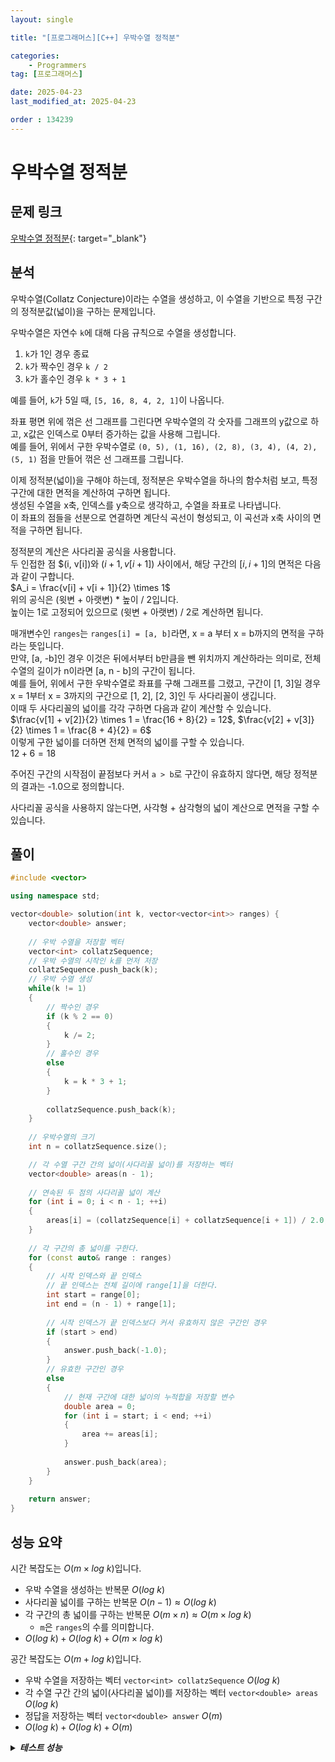 ```yaml
---
layout: single

title: "[프로그래머스][C++] 우박수열 정적분"

categories:
    - Programmers
tag: [프로그래머스]

date: 2025-04-23
last_modified_at: 2025-04-23

order : 134239
---
```


# 우박수열 정적분

## 문제 링크

[우박수열 정적분](https://school.programmers.co.kr/learn/courses/30/lessons/134239){: target="_blank"}

## 분석

우박수열(Collatz Conjecture)이라는 수열을 생성하고, 이 수열을 기반으로 특정 구간의 정적분값(넓이)을 구하는 문제입니다.

우박수열은 자연수 `k`에 대해 다음 규칙으로 수열을 생성합니다.  

1. `k`가 1인 경우 종료
2. `k`가 짝수인 경우 `k / 2`
3. `k`가 홀수인 경우 `k * 3 + 1`

예를 들어, `k`가 5일 때, `[5, 16, 8, 4, 2, 1]`이 나옵니다.

좌표 평면 위에 꺾은 선 그래프를 그린다면 우박수열의 각 숫자를 그래프의 y값으로 하고, x값은 인덱스로 0부터 증가하는 값을 사용해 그립니다.  
예를 들어, 위에서 구한 우박수열로 `(0, 5), (1, 16), (2, 8), (3, 4), (4, 2), (5, 1)` 점을 만들어 꺾은 선 그래프를 그립니다.

이제 정적분(넓이)을 구해야 하는데, 정적분은 우박수열을 하나의 함수처럼 보고, 특정 구간에 대한 면적을 계산하여 구하면 됩니다.  
생성된 수열을 x축, 인덱스를 y축으로 생각하고, 수열을 좌표로 나타냅니다.  
이 좌표의 점들을 선분으로 연결하면 계단식 곡선이 형성되고, 이 곡선과 x축 사이의 면적을 구하면 됩니다.

정적분의 계산은 사다리꼴 공식을 사용합니다.  
두 인접한 점 $(i, v[i])와 $(i + 1, v[i + 1])$ 사이에서, 해당 구간의 $[i, i+1]$의 면적은 다음과 같이 구합니다.  
$A_i = \frac{v[i] + v[i + 1]}{2} \times 1$  
위의 공식은 (윗변 + 아랫변) * 높이 / 2입니다.  
높이는 1로 고정되어 있으므로 (윗변 + 아랫변) / 2로 계산하면 됩니다.

매개변수인 `ranges`는 `ranges[i] = [a, b]`라면, x = a 부터 x = b까지의 면적을 구하라는 뜻입니다.  
만약, [a, -b]인 경우 이것은 뒤에서부터 b만큼을 뺀 위치까지 계산하라는 의미로, 전체 수열의 길이가 n이라면 [a, n - b]의 구간이 됩니다.  
예를 들어, 위에서 구한 우박수열로 좌표를 구해 그래프를 그렸고, 구간이 [1, 3]일 경우 x = 1부터 x = 3까지의 구간으로 [1, 2], [2, 3]인 두 사다리꼴이 생깁니다.  
이때 두 사다리꼴의 넓이를 각각 구하면 다음과 같이 계산할 수 있습니다.  
$\frac{v[1] + v[2]}{2} \times 1 = \frac{16 + 8}{2} = 12$, $\frac{v[2] + v[3]}{2} \times 1 = \frac{8 + 4}{2} = 6$  
이렇게 구한 넓이를 더하면 전체 면적의 넓이를 구할 수 있습니다.  
$12 + 6 = 18$

주어진 구간의 시작점이 끝점보다 커서 `a > b`로 구간이 유효하지 않다면, 해당 정적분의 결과는 -1.0으로 정의합니다.

사다리꼴 공식을 사용하지 않는다면, 사각형 + 삼각형의 넓이 계산으로 면적을 구할 수 있습니다.

## 풀이

```cpp
#include <vector>

using namespace std;

vector<double> solution(int k, vector<vector<int>> ranges) {
    vector<double> answer;
    
    // 우박 수열을 저장할 벡터
    vector<int> collatzSequence;
    // 우박 수열의 시작인 k를 먼저 저장
    collatzSequence.push_back(k);
    // 우박 수열 생성
    while(k != 1)
    {
        // 짝수인 경우
        if (k % 2 == 0)
        {
            k /= 2;
        }
        // 홀수인 경우
        else
        {
            k = k * 3 + 1;
        }
        
        collatzSequence.push_back(k);
    }
    
    // 우박수열의 크기
    int n = collatzSequence.size();

    // 각 수열 구간 간의 넓이(사다리꼴 넓이)를 저장하는 벡터
    vector<double> areas(n - 1);
    
    // 연속된 두 점의 사다리꼴 넓이 계산
    for (int i = 0; i < n - 1; ++i)
    {
        areas[i] = (collatzSequence[i] + collatzSequence[i + 1]) / 2.0;
    }
    
    // 각 구간의 총 넓이를 구한다.
    for (const auto& range : ranges)
    {
        // 시작 인덱스와 끝 인덱스
        // 끝 인덱스는 전체 길이에 range[1]을 더한다.
        int start = range[0];
        int end = (n - 1) + range[1];
        
        // 시작 인덱스가 끝 인덱스보다 커서 유효하지 않은 구간인 경우
        if (start > end)
        {
            answer.push_back(-1.0);
        }
        // 유효한 구간인 경우
        else
        {
            // 현재 구간에 대한 넓이의 누적합을 저장할 변수
            double area = 0;
            for (int i = start; i < end; ++i)
            {
                area += areas[i];
            }
            
            answer.push_back(area);
        }
    }
    
    return answer;
}
```

## 성능 요약

시간 복잡도는 $O(m \times log \ k)$입니다.

- 우박 수열을 생성하는 반복문 $O(log \ k)$
- 사다리꼴 넓이를 구하는 반복문 $O(n - 1) \approx O(log \ k)$
- 각 구간의 총 넓이를 구하는 반복문 $O(m \times n) \approx O(m \times log \ k)$
    - `m`은 `ranges`의 수를 의미합니다.
- $O(log \ k) + O(log \ k) + O(m \times log \ k)$

공간 복잡도는 $O(m + log \ k)$입니다.

- 우박 수열을 저장하는 벡터 `vector<int> collatzSequence` $O(log \ k)$
- 각 수열 구간 간의 넓이(사다리꼴 넓이)를 저장하는 벡터 `vector<double> areas` $O(log \ k)$
- 정답을 저장하는 벡터 `vector<double> answer` $O(m)$
- $O(log \ k) + O(log \ k) + O(m)$

<details>
<summary><h5 style="display: inline;">테스트 성능</h5></summary>
<div markdown="1">

테스트 1 〉 통과 (0.01ms, 3.68MB)  
테스트 2 〉 통과 (0.15ms, 4.2MB)  
테스트 3 〉 통과 (2.79ms, 6.71MB)  
테스트 4 〉 통과 (0.39ms, 4.28MB)  
테스트 5 〉 통과 (0.19ms, 3.89MB)  
테스트 6 〉 통과 (0.71ms, 4.63MB)  
테스트 7 〉 통과 (2.62ms, 6.36MB)  
테스트 8 〉 통과 (3.13ms, 6.92MB)  
테스트 9 〉 통과 (0.07ms, 4.43MB)  
테스트 10 〉 통과 (0.93ms, 4.23MB)  

</div>
</details>